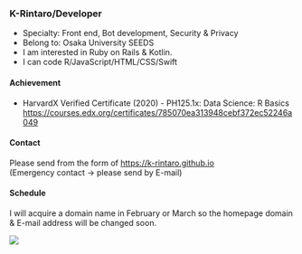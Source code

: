 ### K-Rintaro/Developer 

- Specialty: Front end, Bot development, Security & Privacy 
- Belong to: Osaka University SEEDS
- I am interested in Ruby on Rails & Kotlin.
- I can code R/JavaScript/HTML/CSS/Swift

#### Achievement 
- HarvardX Verified Certificate (2020) - PH125.1x: Data Science: R Basics https://courses.edx.org/certificates/785070ea313948cebf372ec52246a049

#### Contact
Please send from the form of https://k-rintaro.github.io \
(Emergency contact → please send by E-mail)

#### Schedule
I will acquire a domain name in February or March so the homepage domain & E-mail address will be changed soon.

<img src="https://github-readme-stats.vercel.app/api/top-langs/?username=K-Rintaro&layout=compact">

